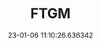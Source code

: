 ---
date: 23-01-06 11:10:26.636342
excerpt: FONDAZIONE TOSCANA GABRIELE MONASTERIO PER LA RICERCA MEDICA E DI SANITA
  PUBBLICA
header:
  teaser: https://via.placeholder.com/200x200.png
order: 21
sidebar:
- image: https://via.placeholder.com/350x250.png
  image_alt: logo
  text: TBC
  title: Role
title: FTGM
---